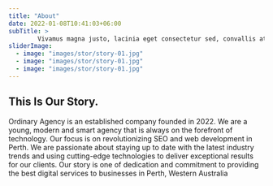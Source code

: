 ```yaml
---
title: "About"
date: 2022-01-08T10:41:03+06:00
subTitle: >
        Vivamus magna justo, lacinia eget consectetur sed, convallis at tellus. Vivamus magna justo, lacinia eget consectetur sed, convallis at tellus. Cras ultricies ligula sed magna dictum porta.
sliderImage:
  - image: "images/stor/story-01.jpg"
  - image: "images/stor/story-01.jpg"
  - image: "images/stor/story-01.jpg"
---
```

## This Is Our Story.

Ordinary Agency is an established company founded in 2022. We are a young, modern and smart agency that is always on the forefront of technology. Our focus is on revolutionizing SEO and web development in Perth. We are passionate about staying up to date with the latest industry trends and using cutting-edge technologies to deliver exceptional results for our clients. Our story is one of dedication and commitment to providing the best digital services to businesses in Perth, Western Australia

